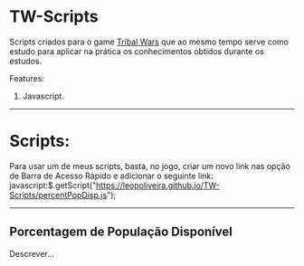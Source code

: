 # TW-Scripts

Scripts criados para o game <a href="www.tribalwars.com.br">Tribal Wars</a> que ao mesmo tempo serve como estudo para aplicar na prática os conhecimentos obtidos durante os estudos.

Features: 

1. Javascript.

<hr />

# Scripts:

Para usar um de meus scripts, basta, no jogo, criar um novo link nas opção de Barra de Acesso Rápido e adicionar o seguinte link:
javascript:$.getScript("https://leopoliveira.github.io/TW-Scripts/percentPopDisp.js");

<hr />

<h2>Porcentagem de População Disponível</h2>

Descrever...

